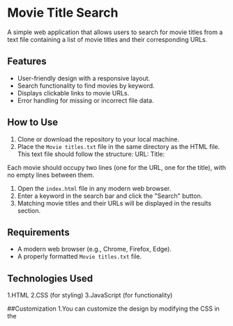 # Movie Title Search

A simple web application that allows users to search for movie titles from a text file containing a list of movie titles and their corresponding URLs.

## Features

- User-friendly design with a responsive layout.
- Search functionality to find movies by keyword.
- Displays clickable links to movie URLs.
- Error handling for missing or incorrect file data.

## How to Use

1. Clone or download the repository to your local machine.
2. Place the `Movie titles.txt` file in the same directory as the HTML file. This text file should follow the structure:
URL: <Movie URL> Title: <Movie Title>

Each movie should occupy two lines (one for the URL, one for the title), with no empty lines between them.
1. Open the `index.html` file in any modern web browser.
2. Enter a keyword in the search bar and click the "Search" button.
3. Matching movie titles and their URLs will be displayed in the results section.

## Requirements

- A modern web browser (e.g., Chrome, Firefox, Edge).
- A properly formatted `Movie titles.txt` file.

## Technologies Used

1.HTML
2.CSS (for styling)
3.JavaScript (for functionality)

##Customization
1.You can customize the design by modifying the CSS in the <style> section of the HTML file.
2.The script fetches the Movie titles.txt file dynamically, so you can update the file content without modifying the script.

## Troubleshooting
1.If the application cannot find the Movie titles.txt file, ensure it is located in the same directory as the index.html file.
2.Check the browser console for any error messages if the application doesn't work as expected.
3.Make sure to check Name defined in html same as file name in the directory without any change. If you run locally, then
// const response = await fetch("Movie Titles.txt"); is enough. else you have to use
//const response = await fetch("./Movie%20Titles.txt");


## File Structure

```plaintext
├── movie_search.html  (HTML file containing the application code)
├── Movie Titles.txt  (Text file containing movie data: URLs and titles)

